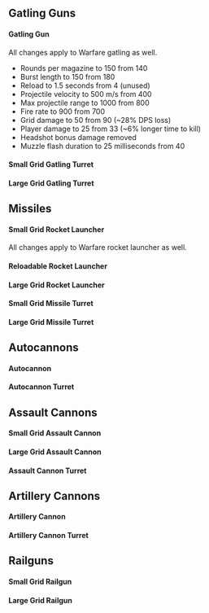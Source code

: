 ## Gatling Guns

#### Gatling Gun
All changes apply to Warfare gatling as well.

* Rounds per magazine to 150 from 140
* Burst length to 150 from 180
* Reload to 1.5 seconds from 4 (unused)
* Projectile velocity to 500 m/s from 400
* Max projectile range to 1000 from 800
* Fire rate to 900 from 700
* Grid damage to 50 from 90 (~28% DPS loss)
* Player damage to 25 from 33 (~6% longer time to kill)
* Headshot bonus damage removed
* Muzzle flash duration to 25 milliseconds from 40

#### Small Grid Gatling Turret

#### Large Grid Gatling Turret

## Missiles

#### Small Grid Rocket Launcher 

All changes apply to Warfare rocket launcher as well.

#### Reloadable Rocket Launcher

#### Large Grid Rocket Launcher

#### Small Grid Missile Turret

#### Large Grid Missile Turret

## Autocannons

#### Autocannon

#### Autocannon Turret

## Assault Cannons

#### Small Grid Assault Cannon

#### Large Grid Assault Cannon

#### Assault Cannon Turret

## Artillery Cannons

#### Artillery Cannon

#### Artillery Cannon Turret

## Railguns

#### Small Grid Railgun

#### Large Grid Railgun